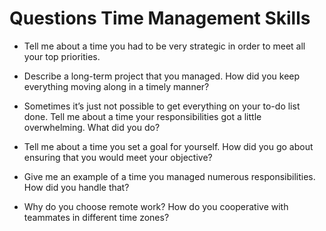# Questions  Time Management Skills

- Tell me about a time you had to be very strategic in order to meet all your top priorities.

- Describe a long-term project that you managed. How did you keep everything moving along in a timely manner?

- Sometimes it’s just not possible to get everything on your to-do list done. Tell me about a time your responsibilities got a little overwhelming. What did you do?

- Tell me about a time you set a goal for yourself. How did you go about ensuring that you would meet your objective?

- Give me an example of a time you managed numerous responsibilities. How did you handle that?

- Why do you choose remote work? How do you cooperative with teammates in different time zones?
